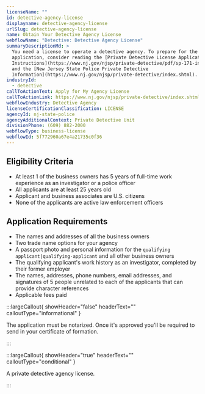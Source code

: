 ```yaml
---
licenseName: ""
id: detective-agency-license
displayname: detective-agency-license
urlSlug: detective-agency-license
name: Obtain Your Detective Agency License
webflowName: "Detective: Detective Agency License"
summaryDescriptionMd: >
  You need a license to operate a detective agency. To prepare for the
  application, consider reading the [Private Detective License Application
  Instructions](https://www.nj.gov/njsp/private-detective/pdf/sp-171-instructions_2020.pdf)
  and the [New Jersey State Police Private Detective
  Information](https://www.nj.gov/njsp/private-detective/index.shtml).
industryId:
  - detective
callToActionText: Apply for My Agency License
callToActionLink: https://www.nj.gov/njsp/private-detective/index.shtml
webflowIndustry: Detective Agency
licenseCertificationClassification: LICENSE
agencyId: nj-state-police
agencyAdditionalContext: Private Detective Unit
divisionPhone: (609) 882-2000
webflowType: business-license
webflowId: 5f772960a67e4a21735c0f36
---
```


## Eligibility Criteria

- At least 1 of the business owners has 5 years of full-time work experience as an investigator or a police officer
- All applicants are at least 25 years old
- Applicant and business associates are U.S. citizens
- None of the applicants are active law enforcement officers

## Application Requirements

- The names and addresses of all the business owners
- Two trade name options for your agency
- A passport photo and personal information for the `qualifying applicant|qualifying-applicant` and all other business owners
- The qualifying applicant's work history as an investigator, completed by their former employer
- The names, addresses, phone numbers, email addresses, and signatures of 5 people unrelated to each of the applicants that can provide character references
- Applicable fees paid

:::largeCallout{ showHeader="false" headerText="" calloutType="informational" }

The application must be notarized. Once it's approved you'll be required to send in your certificate of formation.

:::

:::largeCallout{ showHeader="true" headerText="" calloutType="conditional" }

A private detective agency license.

:::
